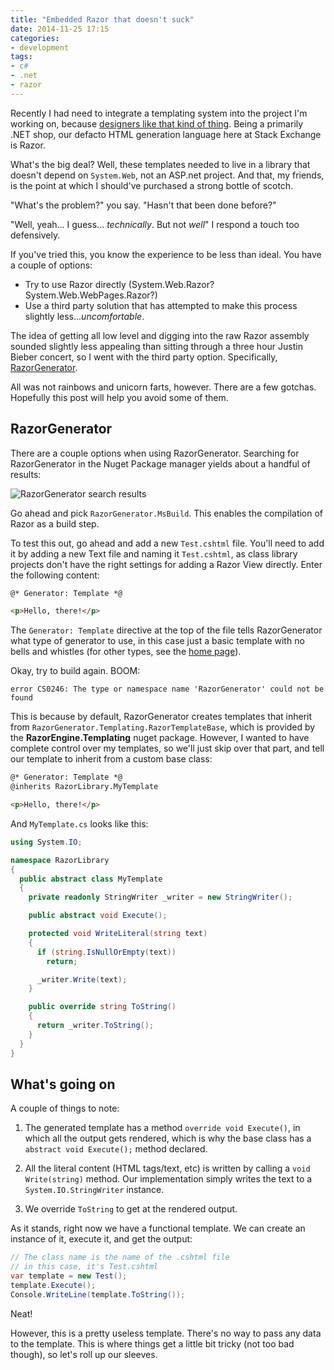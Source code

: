 ```yaml
---
title: "Embedded Razor that doesn't suck"
date: 2014-11-25 17:15
categories:
- development
tags:
- c#
- .net
- razor
---
```


Recently I had need to integrate a templating system into the project I'm
working on, because [designers like that kind of thing][1]. Being a primarily
.NET shop, our defacto HTML generation language here at Stack Exchange is Razor.

What's the big deal? Well, these templates needed to live in a library that
doesn't depend on `System.Web`, not an ASP.net project. And that, my friends,
is the point at which I should've purchased a strong bottle of scotch.

<!-- more -->

"What's the problem?" you say. "Hasn't that been done before?"

"Well, yeah... I guess... _technically_. But not _well_" I respond a touch too
defensively.

If you've tried this, you know the experience to be less than ideal. You have a
couple of options:

* Try to use Razor directly (System.Web.Razor? System.Web.WebPages.Razor?)
* Use a third party solution that has attempted to make this process slightly
less..._uncomfortable_.

The idea of getting all low level and digging into the raw Razor assembly
sounded slightly less appealing than sitting through a three hour Justin Bieber
concert, so I went with the third party option. Specifically,
[RazorGenerator][2].

All was not rainbows and unicorn farts, however. There are a few gotchas.
Hopefully this post will help you avoid some of them.


RazorGenerator
--------------

There are a couple options when using RazorGenerator. Searching for
RazorGenerator in the Nuget Package manager yields about a handful of results:

![RazorGenerator search results](/assets/razorgenerator-results.png)

Go ahead and pick `RazorGenerator.MsBuild`. This enables the compilation of
Razor as a build step.

To test this out, go ahead and add a new `Test.cshtml` file. You'll need to add
it by adding a new Text file and naming it `Test.cshtml`, as class library
projects don't have the right settings for adding a Razor View directly. Enter
the following content:

```html
@* Generator: Template *@

<p>Hello, there!</p>
```

The `Generator: Template` directive at the top of the file tells RazorGenerator what type
of generator to use, in this case just a basic template with no bells and
whistles (for other types, see the [home page][1]).

Okay, try to build again. BOOM: 

```nohighlight
error CS0246: The type or namespace name 'RazorGenerator' could not be found
```

This is because by default, RazorGenerator creates templates that inherit from
`RazorGenerator.Templating.RazorTemplateBase`, which is provided by the
**RazorEngine.Templating** nuget package. However, I wanted to have complete
control over my templates, so we'll just skip over that part, and tell our template
to inherit from a custom base class:

```html
@* Generator: Template *@
@inherits RazorLibrary.MyTemplate

<p>Hello, there!</p>
```

And `MyTemplate.cs` looks like this:

```csharp
using System.IO;

namespace RazorLibrary
{
  public abstract class MyTemplate
  {
    private readonly StringWriter _writer = new StringWriter();

    public abstract void Execute();

    protected void WriteLiteral(string text)
    {
      if (string.IsNullOrEmpty(text))
        return;

      _writer.Write(text);
    }

    public override string ToString()
    {
      return _writer.ToString();
    }
  }
}
```

What's going on
---------------

A couple of things to note:

1. The generated template has a method `override void Execute()`, in which all
   the output gets rendered, which is why the base class has a `abstract void
   Execute();` method declared.

2. All the literal content (HTML tags/text, etc) is written by calling a `void
   Write(string)` method. Our implementation simply writes the text to a
   `System.IO.StringWriter` instance.

3. We override `ToString` to get at the rendered output.

As it stands, right now we have a functional template. We can create an
instance of it, execute it, and get the output:

```csharp
// The class name is the name of the .cshtml file
// in this case, it's Test.cshtml
var template = new Test();
template.Execute();
Console.WriteLine(template.ToString());
```

Neat!

However, this is a pretty useless template. There's no way to pass any data to
the template. This is where things get a little bit tricky (not too bad though),
so let's roll up our sleeves.




[1]: http://i.imgur.com/HUMSPMP.jpg
[2]: https://razorgenerator.codeplex.com/
